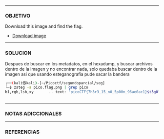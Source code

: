 ----
### OBJETIVO 
Download this image and find the flag.

- [Download image](https://artifacts.picoctf.net/c/215/pico.flag.png)
---
### SOLUCION
Despues de buscar en los metadatos, en el hexadump, y buscar archivos dentro de la imagen y no encontrar nada,  solo quedaba buscar dentro de la imagen asi que usando esteganografía pude sacar la bandera

``` bash
┌──(kali㉿kali)-[~/Picoctf/segundoparcial/seg]
└─$ zsteg -a pico.flag.png | grep pico 
b1,rgb,lsb,xy       .. text: "picoCTF{7h3r3_15_n0_5p00n_96ae0ac1}$t3g0"
                 
```

---
### NOTAS ADICCIONALES

---
### REFERENCIAS
